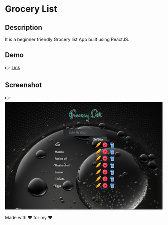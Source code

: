 # Grocery List

## Description

It is a beginner friendly Grocery list App built using ReactJS.

## Demo

👉 [Link](https://growseri.netlify.app)

## Screenshot

👉 ![image](https://raw.githubusercontent.com/Asish-AP/MyGroceryList/main/images/Screenshot%202023-03-15%20213814.png)

Made with ❤ for my ❤
